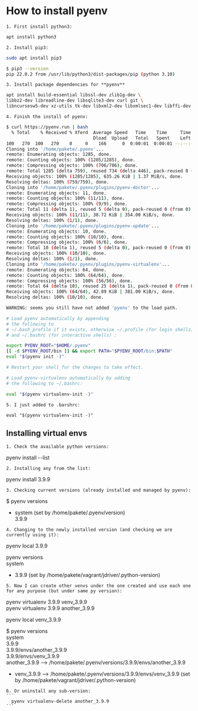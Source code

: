 # How to install pyenv

    1. First install python3:
```bash
apt install python3
```

    2. Install pip3:
```bash
sudo apt install pip3  

$ pip3 --version  
pip 22.0.2 from /usr/lib/python3/dist-packages/pip (python 3.10)
```

    3. Install package dependencies for **pyenv**  
    
```bash
apt install build-essential libssl-dev zlib1g-dev \    
libbz2-dev libreadline-dev libsqlite3-dev curl git \    
libncursesw5-dev xz-utils tk-dev libxml2-dev libxmlsec1-dev libffi-dev liblzma-dev
```

    4. Finish the install of pyenv:

```bash
$ curl https://pyenv.run | bash
  % Total    % Received % Xferd  Average Speed   Time    Time     Time  Current
                                 Dload  Upload   Total   Spent    Left  Speed
100   270  100   270    0     0    166      0  0:00:01  0:00:01 --:--:--   166
Cloning into '/home/pakete/.pyenv'...
remote: Enumerating objects: 1285, done.
remote: Counting objects: 100% (1285/1285), done.
remote: Compressing objects: 100% (706/706), done.
remote: Total 1285 (delta 759), reused 734 (delta 446), pack-reused 0 (from 0)
Receiving objects: 100% (1285/1285), 635.26 KiB | 1.37 MiB/s, done.
Resolving deltas: 100% (759/759), done.
Cloning into '/home/pakete/.pyenv/plugins/pyenv-doctor'...
remote: Enumerating objects: 11, done.
remote: Counting objects: 100% (11/11), done.
remote: Compressing objects: 100% (9/9), done.
remote: Total 11 (delta 1), reused 5 (delta 0), pack-reused 0 (from 0)
Receiving objects: 100% (11/11), 38.72 KiB | 354.00 KiB/s, done.
Resolving deltas: 100% (1/1), done.
Cloning into '/home/pakete/.pyenv/plugins/pyenv-update'...
remote: Enumerating objects: 10, done.
remote: Counting objects: 100% (10/10), done.
remote: Compressing objects: 100% (6/6), done.
remote: Total 10 (delta 1), reused 5 (delta 0), pack-reused 0 (from 0)
Receiving objects: 100% (10/10), done.
Resolving deltas: 100% (1/1), done.
Cloning into '/home/pakete/.pyenv/plugins/pyenv-virtualenv'...
remote: Enumerating objects: 64, done.
remote: Counting objects: 100% (64/64), done.
remote: Compressing objects: 100% (56/56), done.
remote: Total 64 (delta 10), reused 25 (delta 1), pack-reused 0 (from 0)
Receiving objects: 100% (64/64), 42.89 KiB | 381.00 KiB/s, done.
Resolving deltas: 100% (10/10), done.

WARNING: seems you still have not added 'pyenv' to the load path.

# Load pyenv automatically by appending
# the following to 
# ~/.bash_profile if it exists, otherwise ~/.profile (for login shells)
# and ~/.bashrc (for interactive shells) :

export PYENV_ROOT="$HOME/.pyenv"
[[ -d $PYENV_ROOT/bin ]] && export PATH="$PYENV_ROOT/bin:$PATH"
eval "$(pyenv init -)"

# Restart your shell for the changes to take effect.

# Load pyenv-virtualenv automatically by adding
# the following to ~/.bashrc:

eval "$(pyenv virtualenv-init -)"
```

    5. I just added to .barshrc:

```
eval "$(pyenv virtualenv-init -)"
```

## Installing virtual envs

    1. Check the available python versions:
>
pyenv install --list  
>

    2. Installing any from the list:
>
pyenv install 3.9.9  
>

    3. Checking current versions (already installed and managed by pyenv):
>
$ pyenv versions  
* system (set by /home/pakete/.pyenv/version)  
  3.9.9  
>

    4. Changing to the newly installed version (and checking we are currently using it):
>
pyenv local 3.9.9  
>
pyenv versions  
  system  
* 3.9.9 (set by /home/pakete/vagrant/jdriver/.python-version)
>

    5. Now I can create other venvs under the one created and use each one for any purpose (but under same py version):
>
pyenv virtualenv 3.9.9 venv_3.9.9  
pyenv virtualenv 3.9.9 another_3.9.9  
>
pyenv local venv_3.9.9  
>
$ pyenv versions  
  system  
  3.9.9  
  3.9.9/envs/another_3.9.9  
  3.9.9/envs/venv_3.9.9  
  another_3.9.9 --> /home/pakete/.pyenv/versions/3.9.9/envs/another_3.9.9  
* venv_3.9.9 --> /home/pakete/.pyenv/versions/3.9.9/envs/venv_3.9.9 (set by /home/pakete/vagrant/jdriver/.python-version)
>

    6. Or uninstall any sub-version:
    ```
      pyenv virtualenv-delete another_3.9.9
    ```
